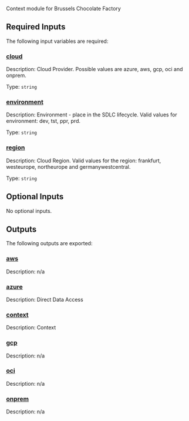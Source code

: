 <!-- BEGIN_TF_DOCS -->
<!-- markdownlint-disable-file MD033 MD012 -->
Context module for Brussels Chocolate Factory

## Required Inputs

The following input variables are required:

### <a name="input_cloud"></a> [cloud](#input\_cloud)

Description: Cloud Provider. Possible values are azure, aws, gcp, oci and onprem.

Type: `string`

### <a name="input_environment"></a> [environment](#input\_environment)

Description: Environment - place in the SDLC lifecycle. Valid values for environment: dev, tst, ppr, prd.

Type: `string`

### <a name="input_region"></a> [region](#input\_region)

Description: Cloud Region. Valid values for the region: frankfurt, westeurope, northeurope and germanywestcentral.

Type: `string`

## Optional Inputs

No optional inputs.

## Outputs

The following outputs are exported:

### <a name="output_aws"></a> [aws](#output\_aws)

Description: n/a

### <a name="output_azure"></a> [azure](#output\_azure)

Description: Direct Data Access

### <a name="output_context"></a> [context](#output\_context)

Description: Context

### <a name="output_gcp"></a> [gcp](#output\_gcp)

Description: n/a

### <a name="output_oci"></a> [oci](#output\_oci)

Description: n/a

### <a name="output_onprem"></a> [onprem](#output\_onprem)

Description: n/a
<!-- END_TF_DOCS -->